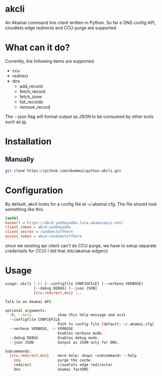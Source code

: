 # akcli
An Akamai command line client written in Python. So far e DNS config API, cloudlets edge redirects and CCU purge are supported.

# What can it do?

Currently, the following items are supported.
  - ccu
  - redirect
  - dns
    - add_record
    - fetch_record
    - fetch_zone
    - list_records
    - remove_record

The --json flag will format output as JSON to be consumed by other tools such as [jq](https://stedolan.github.io/jq/).

# Installation


## Manually

```bash
git clone https://github.com/nbommu1/python-akcli.git
```

# Configuration

By default, akcli looks for a config file at ~/.akamai.cfg. The file should look something like this.

```ini
[auth]
baseurl = https://abcd-yaddayadda.luna.akamaiapis.net/
client_token = abcd-yaddayadda
client_secret = randomstuffhere
access_token = abcd-randomstuffhere
```
since we existing api client can't do CCU purge, we have to setup separate credentails for CCU( I did that /etc/akamai-edgerc)
# Usage

```bash
usage: akcli [-h] [--configfile CONFIGFILE] [--verbose VERBOSE]
             [--debug DEBUG] [--json JSON]
             {ccu,redirect,dns} ...

Talk to an Akamai API.

optional arguments:
  -h, --help            show this help message and exit
  --configfile CONFIGFILE
                        Path to config file (default: ~/.akamai.cfg)
  --verbose VERBOSE, -v VERBOSE
                        Enables verbose mode.
  --debug DEBUG         Enables debug mode.
  --json JSON           Output as JSON only for DNS.

Subcommands:
  {ccu,redirect,dns}    more help: akapi <subcommand> --help
    ccu                 purge the cache
    redirect            cloudlets edge redirector
    dns                 akamai fastDNS

```

